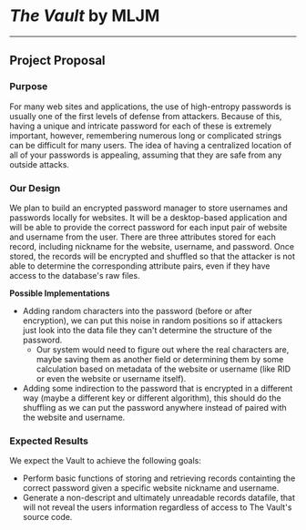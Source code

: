 # *The Vault* by MLJM 
---
## Project Proposal

### Purpose
For many web sites and applications, the use of high-entropy passwords is usually one of the first levels of defense from attackers. Because of this, having a unique and intricate password for each of these is extremely important, however, remembering numerous long or complicated strings can be difficult for many users. The idea of having a centralized location of all of your passwords is appealing, assuming that they are safe from any outside attacks.

### Our Design
We plan to build an encrypted password manager to store usernames and passwords locally for websites. It will be a desktop-based application and will be able to provide the correct password for each input pair of website and username from the user. There are three attributes stored for each record, including nickname for the website, username, and password. Once stored, the records will be encrypted and shuffled so that the attacker is not able to determine the corresponding attribute pairs, even if they have access to the database's raw files.

**Possible Implementations**
- Adding random characters into the password (before or after encryption), we can put this noise in random positions so if attackers just look into the data file they can't determine the structure of the password. 
	- Our system would need to figure out where the real characters are, maybe saving them as another field or determining them by some calculation based on metadata of the website or username (like RID or even the website or username itself).
- Adding some indirection to the password that is encrypted in a different way (maybe a different key or different algorithm), this should do the shuffling as we can put the password anywhere instead of paired with the website and username.


### Expected Results
We expect the Vault to achieve the following goals:
- Perform basic functions of storing and retrieving records containting the correct password given a specific website nickname and username.
- Generate a non-descript and ultimately unreadable records datafile, that will not reveal the users information regardless of access to The Vault's source code. 

